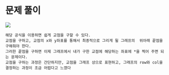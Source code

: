 # 문제 풀이
![](https://img1.daumcdn.net/thumb/R1280x0/?scode=mtistory2&fname=https%3A%2F%2Fblog.kakaocdn.net%2Fdn%2Fbie7Gg%2Fbtsuef8EGXC%2F2xh9I9TSeaUmsPdwY7OtqK%2Fimg.png)
```text
해당 공식을 이용하면 쉽게 교점을 구할 수 있다.
교점을 구하고, 교점의 x와 y좌표를 통해서 최종적으로 그리게 될 그래프의  위아래 끝점을 구해줘야 한다.
그러한 끝점을 구하면 이제 그래프에서 내가 구한 교점에 해당하는 좌표에 *을 찍어 주면 되는 문제이다.
교점을 구하는 과정은 간단하지만, 교점을 그래프 상으로 표현하고, 그래프의 row와 col을 결정하는 과정이 조금 어렵다고 느꼈다
```
